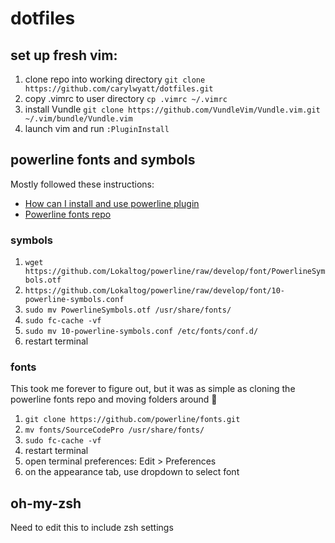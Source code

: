 # dotfiles

## set up fresh vim:
1. clone repo into working directory `git clone https://github.com/carylwyatt/dotfiles.git`
1. copy .vimrc to user directory `cp .vimrc ~/.vimrc`
1. install Vundle `git clone https://github.com/VundleVim/Vundle.vim.git ~/.vim/bundle/Vundle.vim`
1. launch vim and run `:PluginInstall` 

## powerline fonts and symbols

Mostly followed these instructions: 
- [How can I install and use powerline plugin](https://askubuntu.com/questions/283908/how-can-i-install-and-use-powerline-plugin)
- [Powerline fonts repo](https://github.com/powerline/fonts)

### symbols
1. `wget https://github.com/Lokaltog/powerline/raw/develop/font/PowerlineSymbols.otf`
1. `https://github.com/Lokaltog/powerline/raw/develop/font/10-powerline-symbols.conf`
1. `sudo mv PowerlineSymbols.otf /usr/share/fonts/`
1. `sudo fc-cache -vf`
1. `sudo mv 10-powerline-symbols.conf /etc/fonts/conf.d/`
1. restart terminal

### fonts
This took me forever to figure out, but it was as simple as cloning the powerline fonts repo and moving folders around :shrug:

1. `git clone https://github.com/powerline/fonts.git`
1. `mv fonts/SourceCodePro /usr/share/fonts/`
1. `sudo fc-cache -vf`
1. restart terminal
1. open terminal preferences: Edit > Preferences
1. on the appearance tab, use dropdown to select font

## oh-my-zsh

Need to edit this to include zsh settings
